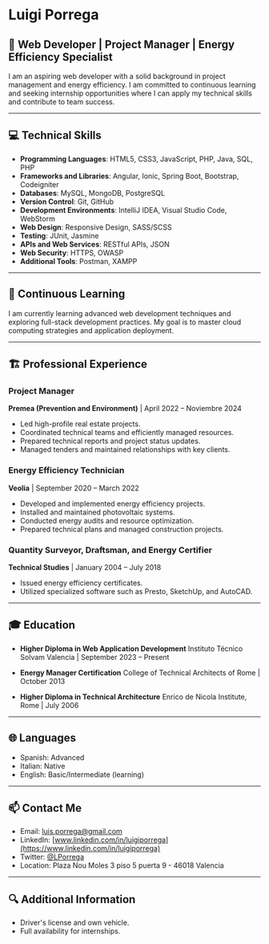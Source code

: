 # Luigi Porrega

## 🚀 Web Developer | Project Manager | Energy Efficiency Specialist

I am an aspiring web developer with a solid background in project management and energy efficiency. I am committed to continuous learning and seeking internship opportunities where I can apply my technical skills and contribute to team success.

---

## 💻 Technical Skills

- **Programming Languages**: HTML5, CSS3, JavaScript, PHP, Java, SQL, PHP
- **Frameworks and Libraries**: Angular, Ionic, Spring Boot, Bootstrap, Codeigniter 
- **Databases**: MySQL, MongoDB, PostgreSQL
- **Version Control**: Git, GitHub
- **Development Environments**: IntelliJ IDEA, Visual Studio Code, WebStorm
- **Web Design**: Responsive Design, SASS/SCSS
- **Testing**: JUnit, Jasmine
- **APIs and Web Services**: RESTful APIs, JSON
- **Web Security**: HTTPS, OWASP
- **Additional Tools**: Postman, XAMPP

---

## 🌱 Continuous Learning

I am currently learning advanced web development techniques and exploring full-stack development practices. My goal is to master cloud computing strategies and application deployment.

---

## 🏗️ Professional Experience

### Project Manager
**Premea (Prevention and Environment)** | April 2022 – Noviembre 2024
- Led high-profile real estate projects.
- Coordinated technical teams and efficiently managed resources.
- Prepared technical reports and project status updates.
- Managed tenders and maintained relationships with key clients.

### Energy Efficiency Technician
**Veolia** | September 2020 – March 2022
- Developed and implemented energy efficiency projects.
- Installed and maintained photovoltaic systems.
- Conducted energy audits and resource optimization.
- Prepared technical plans and managed construction projects.

### Quantity Surveyor, Draftsman, and Energy Certifier
**Technical Studies** | January 2004 – July 2018
- Issued energy efficiency certificates.
- Utilized specialized software such as Presto, SketchUp, and AutoCAD.

---

## 🎓 Education

- **Higher Diploma in Web Application Development**
  Instituto Técnico Solvam Valencia | September 2023 – Present

- **Energy Manager Certification**
  College of Technical Architects of Rome | October 2013

- **Higher Diploma in Technical Architecture**
  Enrico de Nicola Institute, Rome | July 2006

---

## 🌐 Languages

- Spanish: Advanced
- Italian: Native
- English: Basic/Intermediate (learning)

---

## 📫 Contact Me

- Email: luis.porrega@gmail.com
- LinkedIn: [www.linkedin.com/in/luigiporrega](https://www.linkedin.com/in/luigiporrega)
- Twitter: [@LPorrega](https://x.com/LPorrega)
- Location: Plaza Nou Moles 3 piso 5 puerta 9 - 46018 Valencia

---

## 🔍 Additional Information

- Driver's license and own vehicle.
- Full availability for internships.
